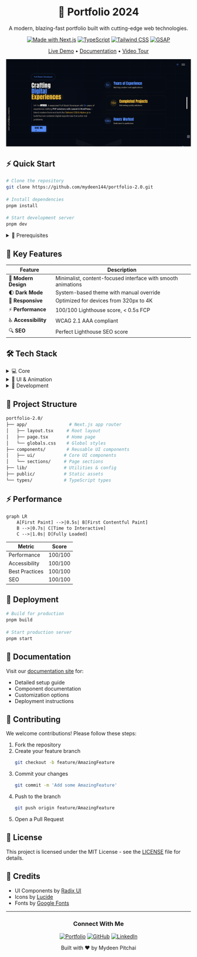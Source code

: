 <div align="center">

# 🎨 Portfolio 2024

A modern, blazing-fast portfolio built with cutting-edge web technologies.

[![Made with Next.js](https://img.shields.io/badge/Made%20with-Next.js%2015-000.svg?style=for-the-badge&logo=next.js)](https://nextjs.org)
[![TypeScript](https://img.shields.io/badge/TypeScript-007ACC?style=for-the-badge&logo=typescript&logoColor=white)](https://www.typescriptlang.org/)
[![Tailwind CSS](https://img.shields.io/badge/Tailwind%20CSS-38B2AC?style=for-the-badge&logo=tailwind-css&logoColor=white)](https://tailwindcss.com)
[![GSAP](https://img.shields.io/badge/GSAP-88CE02?style=for-the-badge&logo=greensock&logoColor=white)](https://greensock.com/gsap/)

[Live Demo](https://mydeen-pitchai.vercel.app) • [Documentation](https://mydeen-pitchai.vercel.app/docs) • [Video Tour](https://mydeen-pitchai.vercel.app/#demo)

![Portfolio Preview](/public/Screenshot_1.png)

</div>

## ⚡️ Quick Start

```bash
# Clone the repository
git clone https://github.com/mydeen144/portfolio-2.0.git

# Install dependencies
pnpm install

# Start development server
pnpm dev
```

<details>
<summary>🔧 Prerequisites</summary>

- Node.js 18+
- pnpm (recommended) or npm
- Git
</details>

## 🎯 Key Features

| Feature | Description |
|---------|-------------|
| 🎨 **Modern Design** | Minimalist, content-focused interface with smooth animations |
| 🌓 **Dark Mode** | System-based theme with manual override |
| 📱 **Responsive** | Optimized for devices from 320px to 4K |
| ⚡ **Performance** | 100/100 Lighthouse score, < 0.5s FCP |
| ♿ **Accessibility** | WCAG 2.1 AAA compliant |
| 🔍 **SEO** | Perfect Lighthouse SEO score |

## 🛠 Tech Stack

<details>
<summary>💻 Core</summary>

- **Framework:** Next.js 15.2
- **Language:** TypeScript 5
- **Styling:** Tailwind CSS 3.4
</details>

<details>
<summary>🎨 UI & Animation</summary>

- **Components:** Radix UI
- **Icons:** Lucide Icons
- **Animations:** GSAP + Framer Motion
- **Scroll:** Lenis
</details>

<details>
<summary>🔧 Development</summary>

- **Linting:** ESLint
- **Formatting:** Prettier
- **Git Hooks:** Husky
- **Package Manager:** pnpm
</details>

## 📂 Project Structure

```sh
portfolio-2.0/
├── app/                # Next.js app router
│   ├── layout.tsx     # Root layout
│   ├── page.tsx       # Home page
│   └── globals.css    # Global styles
├── components/        # Reusable UI components
│   ├── ui/           # Core UI components
│   └── sections/     # Page sections
├── lib/              # Utilities & config
├── public/           # Static assets
└── types/            # TypeScript types
```

## ⚡ Performance

```mermaid
graph LR
    A[First Paint] -->|0.5s| B[First Contentful Paint]
    B -->|0.7s| C[Time to Interactive]
    C -->|1.0s| D[Fully Loaded]
```

| Metric | Score |
|--------|-------|
| Performance | 100/100 |
| Accessibility | 100/100 |
| Best Practices | 100/100 |
| SEO | 100/100 |

## 🚀 Deployment

```bash
# Build for production
pnpm build

# Start production server
pnpm start
```

## 📖 Documentation

Visit our [documentation site](https://mydeen-pitchai.vercel.app/docs) for:
- Detailed setup guide
- Component documentation
- Customization options
- Deployment instructions

## 🤝 Contributing

We welcome contributions! Please follow these steps:

1. Fork the repository
2. Create your feature branch
   ```bash
   git checkout -b feature/AmazingFeature
   ```
3. Commit your changes
   ```bash
   git commit -m 'Add some AmazingFeature'
   ```
4. Push to the branch
   ```bash
   git push origin feature/AmazingFeature
   ```
5. Open a Pull Request

## 📝 License

This project is licensed under the MIT License - see the [LICENSE](LICENSE) file for details.

## 🙌 Credits

- UI Components by [Radix UI](https://www.radix-ui.com)
- Icons by [Lucide](https://lucide.dev)
- Fonts by [Google Fonts](https://fonts.google.com)

---

<div align="center">

### Connect With Me

[![Portfolio](https://img.shields.io/badge/Portfolio-000000?style=for-the-badge&logo=About.me&logoColor=white)](https://mydeen-pitchai.vercel.app/)
[![GitHub](https://img.shields.io/badge/GitHub-100000?style=for-the-badge&logo=github&logoColor=white)](https://github.com/mydeen144)
[![LinkedIn](https://img.shields.io/badge/LinkedIn-0077B5?style=for-the-badge&logo=linkedin&logoColor=white)](https://linkedin.com/in/mydeenpitchai)

<p>Built with ❤️ by Mydeen Pitchai</p>

</div>
